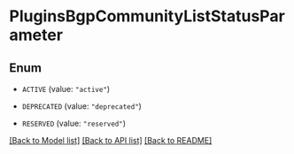 # PluginsBgpCommunityListStatusParameter

## Enum


* `ACTIVE` (value: `"active"`)

* `DEPRECATED` (value: `"deprecated"`)

* `RESERVED` (value: `"reserved"`)


[[Back to Model list]](../README.md#documentation-for-models) [[Back to API list]](../README.md#documentation-for-api-endpoints) [[Back to README]](../README.md)


